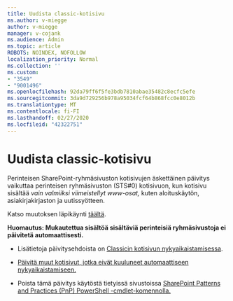 ```yaml
---
title: Uudista classic-kotisivu
ms.author: v-miegge
author: v-miegge
manager: v-cojank
ms.audience: Admin
ms.topic: article
ROBOTS: NOINDEX, NOFOLLOW
localization_priority: Normal
ms.collection: ''
ms.custom:
- "3549"
- "9001496"
ms.openlocfilehash: 92da79ff6f5fe3bdb7810abae35482c8ecfc5efe
ms.sourcegitcommit: 3da9d729256b978a95034fcf64b868fcc0e8012b
ms.translationtype: MT
ms.contentlocale: fi-FI
ms.lasthandoff: 02/27/2020
ms.locfileid: "42322751"
---
```

# <a name="modernize-the-classic-home-page"></a>Uudista classic-kotisivu

Perinteisen SharePoint-ryhmäsivuston kotisivujen äskettäinen päivitys vaikuttaa perinteisen ryhmäsivuston (STS#0) kotisivuon, kun kotisivu sisältää *vain valmiiksi viimeistellyt www-osat,* kuten aloituskäytön, asiakirjakirjaston ja uutissyötteen.

Katso muutoksen läpikäynti [täältä](https://docs.microsoft.com/en-us/sharepoint/sharepointonline/media/homepage-upgrade-gif.gif). 

**Huomautus: Mukautettua sisältöä sisältäviä perinteisiä ryhmäsivustoja ei päivitetä automaattisesti.**

* Lisätietoja päivitysehdoista on [Classicin kotisivun nykyaikaistamisessa](https://docs.microsoft.com/sharepoint/disable-auto-modernization-classic-home-pages#why-update-classic-team-site-home-pages-to-modern).

* [Päivitä muut kotisivut, jotka eivät kuuluneet automaattiseen nykyaikaistamiseen.](https://docs.microsoft.com/sharepoint/dev/transform/modernize-userinterface-site-pages)

* Poista tämä päivitys käytöstä tietyissä sivustoissa [SharePoint Patterns and Practices (PnP) PowerShell -cmdlet-komennolla.](https://docs.microsoft.com/powershell/sharepoint/sharepoint-pnp/sharepoint-pnp-cmdlets)
